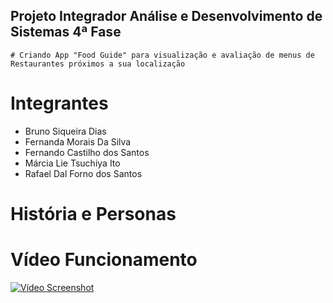 ## Projeto Integrador Análise e Desenvolvimento de Sistemas 4ª Fase

    # Criando App "Food Guide" para visualização e avaliação de menus de Restaurantes próximos a sua localização

# Integrantes #

- Bruno Siqueira Dias
- Fernanda Morais Da Silva
- Fernando Castilho dos Santos
- Márcia Lie Tsuchiya Ito
- Rafael Dal Forno dos Santos

# História e Personas #

# Vídeo Funcionamento #

[![Vídeo Screenshot](https://www.alura.com.br/assets/api/cursos/512/final-cut-introducao-edicao-video.png)](https://youtu.be/n7iq_o54bF8)
